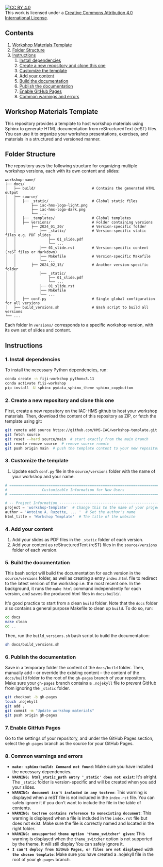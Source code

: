 [![CC BY 4.0][cc-by-shield]][cc-by]  
This work is licensed under a [Creative Commons Attribution 4.0 International License][cc-by].  

[cc-by]: http://creativecommons.org/licenses/by/4.0/  
[cc-by-shield]: https://img.shields.io/badge/License-CC%20BY%204.0-lightgrey.svg  

## Contents

1. [Workshop Materials Template](#workshop-materials-template)
2. [Folder Structure](#folder-structure)
3. [Instructions](#instructions)
   1. [Install dependencies](#1-install-dependencies)
   2. [Create a new repository and clone this one](#2-create-a-new-repository-and-clone-this-one)
   3. [Customize the template](#3-customize-the-template)
   4. [Add your content](#4-add-your-content)
   5. [Build the documentation](#5-build-the-documentation)
   6. [Publish the documentation](#6-publish-the-documentation)
   7. [Enable GitHub Pages](#7-enable-github-pages)
   8. [Common warnings and errors](#8-common-warnings-and-errors)


## Workshop Materials Template <a name="workshop-materials-template"></a>

This repository provides a template to host workshop materials using Sphinx to generate HTML documentation from reStructuredText (reST) files. You can use it to organize your workshop presentations, exercises, and materials in a structured and versioned manner.

## Folder Structure <a name="folder-structure"></a>

The repository uses the following structure for organizing multiple workshop versions, each with its own content and slides:
    
```plaintext
workshop-name/
├── docs/
│   ├── build/                          # Contains the generated HTML output
│   ├── source/
│   │   ├── _static/                    # Global static files
│   │       ├── iac-hms-logo-light.png
│   │       ├── iac-hms-logo-dark.png
│   │       └── ...
│   │   ├── _templates/                 # Global templates
│   │   ├── versions/                   # Folder containing versions
│   │       ├── 2024_01_30/             # Version-specific folder
│   │           ├── _static/            # Version-specific static files e.g. PDF slides
│   │               ├── 01_slide.pdf
│   │               └── ...
│   │           ├── 01_slide.rst        # Version-specific content (reST files or Markdown)
│   │           ├── Makefile            # Version-specific Makefile
│   │           └── ...
│   │       ├── 2024_02_15/             # Another version-specific folder
│   │           ├── _static/
│   │               ├── 01_slide.pdf
│   │               └── ...
│   │           ├── 01_slide.rst
│   │           ├── Makefile
│   │           └── ...
│   │   ├── conf.py                     # Single global configuration for all versions
│   ├── build_versions.sh               # Bash script to build all versions
└── ...
```

Each folder in `versions/` corresponds to a specific workshop version, with its own set of slides and content.

## Instructions <a name="instructions"></a>

### 1. Install dependencies <a name="1-install-dependencies"></a>

To install the necessary Python dependencies, run:

```bash
conda create -n fiji-workshop python=3.11
conda activate fiji-workshop
pip install -U sphinx pydata_sphinx_theme sphinx_copybutton
```

### 2. Create a new repository and clone this one <a name="2-create-a-new-repository-and-clone-this-one"></a>

First, create a new repository on the IAC-HMS github to host your workshop materials. Then, download the content of this repository as ZIP, or fetch the template using git:

```bash
git remote add source https://github.com/HMS-IAC/workshop-template.git
git fetch source
git reset --hard source/main  # start exactly from the main branch
git remote remove source  # remove source remote
git push origin main  # push the template content to your new repository; only force the push for the first time
```

### 3. Customize the template <a name="3-customize-the-template"></a>

1. Update each `conf.py` file in the `source/versions` folder with the name of your workshop and your name.

```python
# =============================================================================
#                Customizable Information for New Users
# =============================================================================

# -- Project Information -----------------------------------------------------
project = 'workshop-template'  # Change this to the name of your project
author = 'Antoine A. Ruzette, ... '  # Set the author's name
html_title = 'Workshop Template'  # The title of the website
```

### 4. Add your content <a name="4-add-your-content"></a>

1. Add your slides as PDF files in the `_static` folder of each version.
2. Add your content as reStructuredText (reST) files in the `source/versions` folder of each version.

### 5. Build the documentation <a name="5-build-the-documentation"></a>

This bash script will build the documentation for each version in the `source/versions` folder, as well as creating a entry `index.html` file to redirect to the latest version of the workshop i.e. the most recent one. In the background, it runs the `make html` command independently for each version, and saves the produced html files in `docs/build/`.

It's good practice to start from a clean `build` folder. Note that the `docs` folder also contains a general purpose Makefile to clean up `build`. To do so, run:

```bash
cd docs
make clean
cd ..
```

Then, run the `build_versions.sh` bash script to build the documentation:

```bash
sh docs/build_versions.sh
```

### 6. Publish the documentation <a name="6-publish-the-documentation"></a>

Save in a temporary folder the content of the `docs/build` folder. Then, manually add – or override the existing content – the content of the `docs/build` folder to the root of the `gh-pages` branch of your repository. Make sure your `gh-pages` branch contains a `.nojekyll` file to prevent GitHub from ignoring the `_static` folder.

```bash
git checkout -b gh-pages
touch .nojekyll
git add .
git commit -m "Update workshop materials"
git push origin gh-pages
```

### 7. Enable GitHub Pages <a name="7-enable-github-pages"></a>

Go to the settings of your repository, and under the GitHub Pages section, select the `gh-pages` branch as the source for your GitHub Pages.

### 8. Common warnings and errors <a name="8-common-warnings-and-errors"></a>

- **`make: sphinx-build: Command not found`**: Make sure you have installed the necessary dependencies.
- **`WARNING: html_static_path entry '_static' does not exist`**: It's alright. The `_static` folder is version-specific and will be created when you add your slides.
- **`WARNING: document isn't included in any toctree`**: This warning is displayed when a reST file is not included in the `index.rst` file. You can safely ignore it if you don't want to include the file in the table of contents.
- **`WARNING: toctree contains reference to nonexisting document`**: This warning is displayed when a file is included in the `index.rst` file but does not exist. Make sure the file is correctly named and located in the right folder.
- **`WARNING: unsupported theme option 'theme_switcher' given`**: This warning is displayed when the `theme_switcher` option is not supported by the theme. It will still display You can safely ignore it.
- **`I can't deploy from GitHub Pages, or files are not displayed with the chosen template`**: Make sure you have created a .nojekyll file in the root of your `gh-pages` branch.